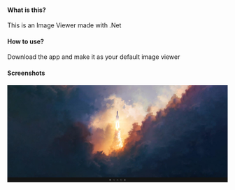 #### What is this?
This is an Image Viewer made with .Net

#### How to use?
Download the app and make it as your default image viewer

#### Screenshots
![ImageViewer](/docs/images/screenshot1.2.jpg)
